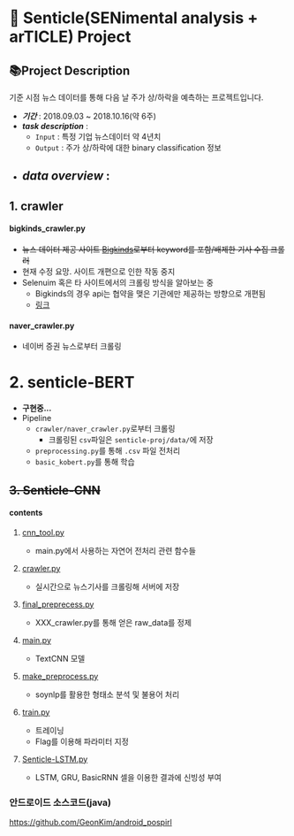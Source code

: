 # 💬 Senticle(SENimental analysis + arTICLE) Project

## 📚Project Description

기준 시점 뉴스 데이터를 통해 다음 날 주가 상/하락을 예측하는 프로젝트입니다.

- ***기간*** : 2018.09.03 ~ 2018.10.16(약 6주)
- ***task description*** :
	- `Input` : 특정 기업 뉴스데이터 약 4년치
	- `Output` : 주가 상/하락에 대한 binary classification 정보 
- ***data overview*** :
	- 

## 1. crawler

#### bigkinds_crawler.py

- ~~뉴스 데이터 제공 사이트 [Bigkinds](https://www.kinds.or.kr)로부터 keyword를 포함/배제한 기사 수집 크롤러~~
- 현재 수정 요망. 사이트 개편으로 인한 작동 중지
- Selenuim 혹은 타 사이트에서의 크롤링 방식을 알아보는 중
    - Bigkinds의 경우 api는 협약을 맺은 기관에만 제공하는 방향으로 개편됨
    - [링크](https://www.kinds.or.kr/news/qnaView.do)
#### naver_crawler.py
- 네이버 증권 뉴스로부터 크롤링

# 2. senticle-BERT
- **구현중...**
- Pipeline
    - `crawler/naver_crawler.py`로부터 크롤링 
        - 크롤링된 `csv`파일은 `senticle-proj/data/`에 저장
    - `preprocessing.py`를 통해 `.csv` 파일 전처리
    - `basic_kobert.py`를 통해 학습 

## ~~3. Senticle-CNN~~
#### contents
1. [cnn_tool.py](https://github.com/ydy8989/senticle/blob/master/Senticle-CNN/cnn_tool.py)
    - main.py에서 사용하는 자연어 전처리 관련 함수들 
2. [crawler.py](https://github.com/ydy8989/senticle/blob/master/Senticle-CNN/crawler.py)
    - 실시간으로 뉴스기사를 크롤링해 서버에 저장
3. [final_preprecess.py](https://github.com/ydy8989/senticle/blob/master/Senticle-CNN/final_preprecess.py)
    - XXX_crawler.py를 통해 얻은 raw_data를 정제 
4. [main.py](https://github.com/ydy8989/senticle/blob/master/Senticle-CNN/main.py)
    - TextCNN 모델

5. [make_preprocess.py](https://github.com/ydy8989/senticle/blob/master/Senticle-CNN/make_preprocess.py)
    - soynlp를 활용한 형태소 분석 및 불용어 처리
    
6. [train.py](https://github.com/ydy8989/senticle/blob/master/Senticle-CNN/train.py)
    - 트레이닝
    - Flag를 이용해 파라미터 지정 
7. [Senticle-LSTM.py](https://github.com/ydy8989/senticle-proj/blob/master/senticle-CNN/Senticle-LSTM.py)
    - LSTM, GRU, BasicRNN 셀을 이용한 결과에 신빙성 부여


### 안드로이드 소스코드(java)
https://github.com/GeonKim/android_pospirl

